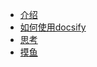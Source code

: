 - [介绍](/README.md)
- [如何使用docsify](/blog/docsify.md)
- [思考](/blog/study1.md)
- [摸鱼](/blog/study1.md)